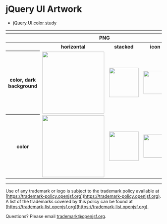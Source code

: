 # jQuery UI Artwork

- [jQuery UI color study](./other/jquery_ui-color_study.ai)

<table>
    <tr>
    	<th colspan="7"></th>
    </tr>
    <tr>
        <th width="120"></th>
        <th colspan="3">PNG</th>
        <th colspan="3">SVG</th>
    </tr>
    <tr>
        <th width="120"></th>
        <th>horizontal</th>
        <th>stacked</th>
        <th>icon</th>
        <th>horizontal</th>
        <th>stacked</th>
        <th>icon</th>
    </tr>
    <tr>
        <th>color, dark background</th>
        <td><img src="./jquery_ui-logo-horizontal-color-dark_background.png" width="200"></td>
        <td><img src="../no_artwork_available.png" width="95"></td>
        <td><img src="./jquery_ui-icon-color.png" width="75"></td>
        <td><img src="./jquery_ui-logo-horizontal-color-dark_background.svg" width="200"></td>
        <td><img src="../no_artwork_available.png" width="95"></td>
        <td><img src="./jquery_ui-icon-color.svg" width="75"></td>
    </tr>
    <tr>
        <th>color</th>
        <td><img src="./jquery_ui-logo-horizontal-color.png" width="200"></td>
        <td><img src="../no_artwork_available.png" width="95"></td>
        <td><img src="./jquery_ui-icon-color.png" width="75"></td>
        <td><img src="./jquery_ui-logo-horizontal-color.svg" width="200"></td>
        <td><img src="../no_artwork_available.png" width="95"></td>
        <td><img src="./jquery_ui-icon-color.svg" width="75"></td>
    </tr>
</table>

---

Use of any trademark or logo is subject to the trademark policy available at [https://trademark-policy.openjsf.org](https://trademark-policy.openjsf.org). A list of the trademarks covered by this policy can be found at [https://trademark-list.openjsf.org](https://trademark-list.openjsf.org).

Questions? Please email [trademark@openjsf.org](mailto:trademark@openjsf.org).
